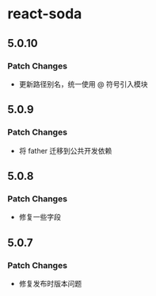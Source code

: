 # react-soda

## 5.0.10

### Patch Changes

-   更新路径别名，统一使用 @ 符号引入模块

## 5.0.9

### Patch Changes

-   将 father 迁移到公共开发依赖

## 5.0.8

### Patch Changes

-   修复一些字段

## 5.0.7

### Patch Changes

-   修复发布时版本问题
